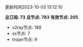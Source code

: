 更新时间2023-10-03 13:12:10

**总订阅: 73**
**总节点: 783**
**有效节点: 205**
- v2ray节点: 189
- ss节点: 7
- trojan节点: 9

